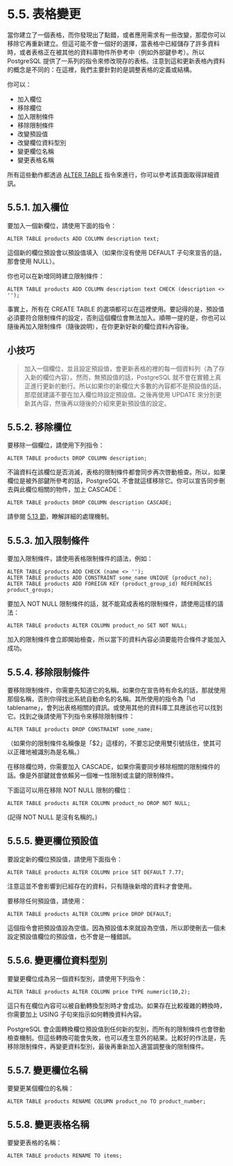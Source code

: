 # 5.5. 表格變更

當你建立了一個表格，而你發現出了點錯，或者應用需求有一些改變，那麼你可以移除它再重新建立。但這可能不會一個好的選擇，當表格中已經儲存了許多資料時，或者表格正在被其他的資料庫物件所參考中（例如外部鍵參考）。所以 PostgreSQL 提供了一系列的指令來修改現存的表格。注意到這和更新表格內資料的概念是不同的：在這裡，我們主要針對的是調整表格的定義或結構。

你可以：

* 加入欄位
* 移除欄位
* 加入限制條件
* 移除限制條件
* 改變預設值
* 改變欄位資料型別
* 變更欄位名稱
* 變更表格名稱

所有這些動作都透過 [ALTER TABLE](https://github.com/pgsql-tw/documents/tree/a096b206440e1ac8cdee57e1ae7a74730f0ee146/vi-reference/i-sql-commands/alter-table.md) 指令來進行，你可以參考該頁面取得詳細資訊。

## 5.5.1. 加入欄位

要加入一個新欄位，請使用下面的指令：

```text
ALTER TABLE products ADD COLUMN description text;
```

這個新的欄位預設會以預設值填入（如果你沒有使用 DEFAULT 子句來宣告的話，那會使用 NULL）。

你也可以在新增同時建立限制條件：

```text
ALTER TABLE products ADD COLUMN description text CHECK (description <> '');
```

事實上，所有在 CREATE TABLE 的選項都可以在這裡使用。要記得的是，預設值必須要符合限制條件的設定，否則這個欄位會無法加入。順帶一提的是，你也可以隨後再加入限制條件（隨後說明），在你更新好新的欄位資料內容後。

## 小技巧

> 加入一個欄位，並且設定預設值，會更新表格的裡的每一個資料列（為了存入新的欄位內容）。然而，無預設值的話，PostgreSQL 就不會在實體上真正進行更新的動行。所以如果你的新欄位大多數的內容都不是預設值的話，那麼就建議不要在加入欄位時設定預設值。之後再使用 UPDATE 來分別更新其內容，然後再以隨後的介紹來更新預設值的設定。

## 5.5.2. 移除欄位

要移除一個欄位，請使用下列指令：

```text
ALTER TABLE products DROP COLUMN description;
```

不論資料在該欄位是否消滅，表格的限制條件都會同步再次啓動檢查。所以，如果欄位是被外部鍵所參考的話，PostgreSQL 不會就這樣移除它。你可以宣告同步刪去與此欄位相關的物件，加上 CASCADE：

```text
ALTER TABLE products DROP COLUMN description CASCADE;
```

請參閱 [5.13 節](https://github.com/pgsql-tw/documents/tree/a096b206440e1ac8cdee57e1ae7a74730f0ee146/ii-the-sql-language/data-definition/513-dependency-tracking.md)，瞭解詳細的處理機制。

## 5.5.3. 加入限制條件

要加入限制條件，請使用表格限制條件的語法，例如：

```text
ALTER TABLE products ADD CHECK (name <> '');
ALTER TABLE products ADD CONSTRAINT some_name UNIQUE (product_no);
ALTER TABLE products ADD FOREIGN KEY (product_group_id) REFERENCES product_groups;
```

要加入 NOT NULL 限制條件的話，就不能寫成表格的限制條件，請使用這樣的語法：

```text
ALTER TABLE products ALTER COLUMN product_no SET NOT NULL;
```

加入的限制條件會立即開始檢查，所以當下的資料內容必須要能符合條件才能加入成功。

## 5.5.4. 移除限制條件

要移除限制條件，你需要先知道它的名稱。如果你在宣告時有命名的話，那就使用那個名稱，否則你得找出系統自動命名的名稱。其所使用的指令為「\d tablename」，會列出表格相關的資訊。或使用其他的資料庫工具應該也可以找到它。找到之後請使用下列指令來移除限制條件：

```text
ALTER TABLE products DROP CONSTRAINT some_name;
```

（如果你的限制條件名稱像是「$2」這樣的，不要忘記使用雙引號括住，使其可以正確地被識別為是名稱。）

在移除欄位時，你需要加入 CASCADE，如果你需要同步移除相關的限制條件的話。像是外部鍵就會依賴另一個唯一性限制或主鍵的限制條件。

下面這可以用在移除 NOT NULL 限制的欄位：

```text
ALTER TABLE products ALTER COLUMN product_no DROP NOT NULL;
```

\(記得 NOT NULL 是沒有名稱的。\)

## 5.5.5. 變更欄位預設值

要設定新的欄位預設值，請使用下面指令：

```text
ALTER TABLE products ALTER COLUMN price SET DEFAULT 7.77;
```

注意這並不會影響到已經存在的資料，只有隨後新增的資料才會使用。

要移除任何預設值，請使用：

```text
ALTER TABLE products ALTER COLUMN price DROP DEFAULT;
```

這個指令會把預設值設為空值。因為預設值本來就設為空值，所以即使刪去一個未設定預設值欄位的預設值，也不會是一種錯誤。

## 5.5.6. 變更欄位資料型別

要變更欄位成為另一個資料型別，請使用下列指令：

```text
ALTER TABLE products ALTER COLUMN price TYPE numeric(10,2);
```

這只有在欄位內容可以被自動轉換型別時才會成功。如果存在比較複雜的轉換時，你需要加上 USING 子句來指示如何轉換資料內容。

PostgreSQL 會企圖轉換欄位預設值到任何新的型別，而所有的限制條件也會啓動檢查機制。但這些轉換可能會失敗，也可以產生意外的結果。比較好的作法是，先移除限制條件，再變更資料型別，最後再重新加入適當調整後的限制條件。

## 5.5.7. 變更欄位名稱

要變更某個欄位的名稱：

```text
ALTER TABLE products RENAME COLUMN product_no TO product_number;
```

## 5.5.8. 變更表格名稱

要變更表格的名稱：

```text
ALTER TABLE products RENAME TO items;
```

